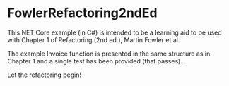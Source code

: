 # FowlerRefactoring2ndEd
This NET Core example (in C#) is intended to be a learning aid to be used with Chapter 1 of Refactoring (2nd ed.), Martin Fowler et al.

The example Invoice function is presented in the same structure as in Chapter 1 and a single test has been provided (that passes).

Let the refactoring begin!
